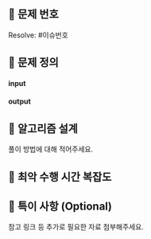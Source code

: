## 🍪 문제 번호
Resolve: #이슈번호

## 🍊 문제 정의
#### input

#### output


## 🍑 알고리즘 설계
풀이 방법에 대해 적어주세요.

## 🥝 최악 수행 시간 복잡도


## 🍰 특이 사항 (Optional)
참고 링크 등 추가로 필요한 자료 첨부해주세요.
